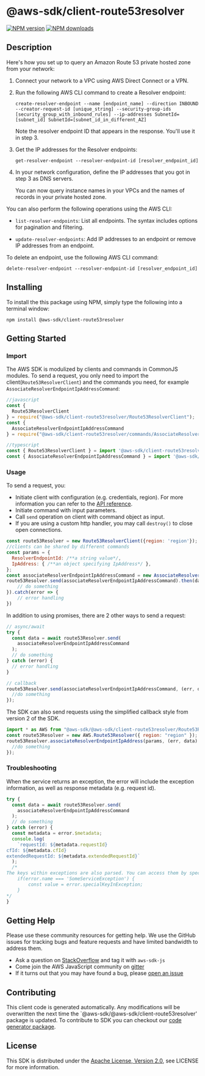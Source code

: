 # @aws-sdk/client-route53resolver

[![NPM version](https://img.shields.io/npm/v/@aws-sdk/client-route53resolver/preview.svg)](https://www.npmjs.com/package/@aws-sdk/client-route53resolver)
[![NPM downloads](https://img.shields.io/npm/dm/@aws-sdk/client-route53resolver.svg)](https://www.npmjs.com/package/@aws-sdk/client-route53resolver)

## Description

<p>Here's how you set up to query an Amazon Route 53 private hosted zone from your network:</p> <ol> <li> <p>Connect your network to a VPC using AWS Direct Connect or a VPN.</p> </li> <li> <p>Run the following AWS CLI command to create a Resolver endpoint:</p> <p> <code>create-resolver-endpoint --name [endpoint_name] --direction INBOUND --creator-request-id [unique_string] --security-group-ids [security_group_with_inbound_rules] --ip-addresses SubnetId=[subnet_id] SubnetId=[subnet_id_in_different_AZ]</code> </p> <p>Note the resolver endpoint ID that appears in the response. You'll use it in step 3.</p> </li> <li> <p>Get the IP addresses for the Resolver endpoints:</p> <p> <code>get-resolver-endpoint --resolver-endpoint-id [resolver_endpoint_id]</code> </p> </li> <li> <p>In your network configuration, define the IP addresses that you got in step 3 as DNS servers.</p> <p>You can now query instance names in your VPCs and the names of records in your private hosted zone.</p> </li> </ol> <p>You can also perform the following operations using the AWS CLI:</p> <ul> <li> <p> <code>list-resolver-endpoints</code>: List all endpoints. The syntax includes options for pagination and filtering.</p> </li> <li> <p> <code>update-resolver-endpoints</code>: Add IP addresses to an endpoint or remove IP addresses from an endpoint. </p> </li> </ul> <p>To delete an endpoint, use the following AWS CLI command:</p> <p> <code>delete-resolver-endpoint --resolver-endpoint-id [resolver_endpoint_id]</code> </p>

## Installing

To install the this package using NPM, simply type the following into a terminal window:

```
npm install @aws-sdk/client-route53resolver
```

## Getting Started

### Import

The AWS SDK is modulized by clients and commands in CommonJS modules. To send a request, you only need to import the client(`Route53ResolverClient`) and the commands you need, for example `AssociateResolverEndpointIpAddressCommand`:

```javascript
//javascript
const {
  Route53ResolverClient
} = require("@aws-sdk/client-route53resolver/Route53ResolverClient");
const {
  AssociateResolverEndpointIpAddressCommand
} = require("@aws-sdk/client-route53resolver/commands/AssociateResolverEndpointIpAddressCommand");
```

```javascript
//typescript
const { Route53ResolverClient } = import '@aws-sdk/client-route53resolver/Route53ResolverClient';
const { AssociateResolverEndpointIpAddressCommand } = import '@aws-sdk/client-route53resolver/commands/AssociateResolverEndpointIpAddressCommand';
```

### Usage

To send a request, you:

- Initiate client with configuration (e.g. credentials, region). For more information you can refer to the [API reference][].
- Initiate command with input parameters.
- Call `send` operation on client with command object as input.
- If you are using a custom http handler, you may call `destroy()` to close open connections.

```javascript
const route53Resolver = new Route53ResolverClient({region: 'region'});
//clients can be shared by different commands
const params = {
  ResolverEndpointId: /**a string value*/,
  IpAddress: { /**an object specifying IpAddress*/ },
};
const associateResolverEndpointIpAddressCommand = new AssociateResolverEndpointIpAddressCommand(params);
route53Resolver.send(associateResolverEndpointIpAddressCommand).then(data => {
    // do something
}).catch(error => {
    // error handling
})
```

In addition to using promises, there are 2 other ways to send a request:

```javascript
// async/await
try {
  const data = await route53Resolver.send(
    associateResolverEndpointIpAddressCommand
  );
  // do something
} catch (error) {
  // error handling
}
```

```javascript
// callback
route53Resolver.send(associateResolverEndpointIpAddressCommand, (err, data) => {
  //do something
});
```

The SDK can also send requests using the simplified callback style from version 2 of the SDK.

```javascript
import * as AWS from "@aws-sdk/@aws-sdk/client-route53resolver/Route53Resolver";
const route53Resolver = new AWS.Route53Resolver({ region: "region" });
route53Resolver.associateResolverEndpointIpAddress(params, (err, data) => {
  //do something
});
```

### Troubleshooting

When the service returns an exception, the error will include the exception information, as well as response metadata (e.g. request id).

```javascript
try {
  const data = await route53Resolver.send(
    associateResolverEndpointIpAddressCommand
  );
  // do something
} catch (error) {
  const metadata = error.$metadata;
  console.log(
    `requestId: ${metadata.requestId}
cfId: ${metadata.cfId}
extendedRequestId: ${metadata.extendedRequestId}`
  );
  /*
The keys within exceptions are also parsed. You can access them by specifying exception names:
    if(error.name === 'SomeServiceException') {
        const value = error.specialKeyInException;
    }
*/
}
```

## Getting Help

Please use these community resources for getting help. We use the GitHub issues for tracking bugs and feature requests and have limited bandwidth to address them.

- Ask a question on [StackOverflow](https://stackoverflow.com/questions/tagged/aws-sdk-js) and tag it with `aws-sdk-js`
- Come join the AWS JavaScript community on [gitter](https://gitter.im/aws/aws-sdk-js-v3)
- If it turns out that you may have found a bug, please [open an issue](https://github.com/aws/aws-sdk-js-v3/issues)

## Contributing

This client code is generated automatically. Any modifications will be overwritten the next time the `@aws-sdk/@aws-sdk/client-route53resolver' package is updated. To contribute to SDK you can checkout our [code generator package][].

## License

This SDK is distributed under the
[Apache License, Version 2.0](http://www.apache.org/licenses/LICENSE-2.0),
see LICENSE for more information.

[code generator package]: https://github.com/aws/aws-sdk-js-v3/tree/master/packages/service-types-generator
[api reference]: https://docs.aws.amazon.com/AWSJavaScriptSDK/latest/
